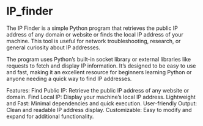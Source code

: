 # IP_finder
The IP Finder is a simple Python program that retrieves the public IP address of any domain or website or finds the local IP address of your machine. This tool is useful for network troubleshooting, research, or general curiosity about IP addresses.

The program uses Python’s built-in socket library or external libraries like requests to fetch and display IP information. It’s designed to be easy to use and fast, making it an excellent resource for beginners learning Python or anyone needing a quick way to find IP addresses.

Features:
Find Public IP: Retrieve the public IP address of any website or domain.
Find Local IP: Display your machine’s local IP address.
Lightweight and Fast: Minimal dependencies and quick execution.
User-friendly Output: Clean and readable IP address display.
Customizable: Easy to modify and expand for additional functionality.
